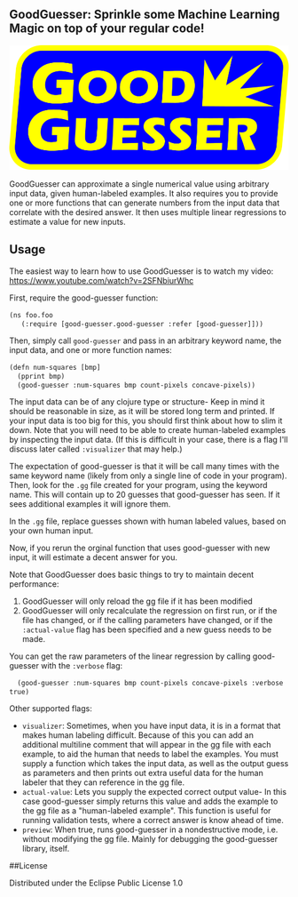 ## GoodGuesser: Sprinkle some Machine Learning Magic on top of your regular code!

![alt text](https://github.com/drcode/good-guesser/blob/master/good_guesser_logo.png?raw=true)

GoodGuesser can approximate a single numerical value using arbitrary input data, given human-labeled examples. It also requires you to provide one or more functions that can generate numbers from the input data that correlate with the desired answer. It then uses multiple linear regressions to estimate a value for new inputs.

## Usage

The easiest way to learn how to use GoodGuesser is to watch my video: https://www.youtube.com/watch?v=2SFNbiurWhc

First, require the good-guesser function:


```
(ns foo.foo
   (:require [good-guesser.good-guesser :refer [good-guesser]]))
```

Then, simply call `good-guesser` and pass in an arbitrary keyword name, the input data, and one or more function names:

```
(defn num-squares [bmp]
  (pprint bmp)
  (good-guesser :num-squares bmp count-pixels concave-pixels))
```

The input data can be of any clojure type or structure- Keep in mind it should be reasonable in size, as it will be stored long term and printed. If your input data is too big for this, you should first think about how to slim it down. Note that you will need to be able to create human-labeled examples by inspecting the input data. (If this is difficult in your case, there is a flag I'll discuss later called `:visualizer` that may help.)

The expectation of good-guesser is that it will be call many times with the same keyword name (likely from only a single line of code in your program). Then, look for the `.gg` file created for your program, using the keyword name. This will contain up to 20 guesses that good-guesser has seen. If it sees additional examples it will ignore them.

In the `.gg` file, replace guesses shown with human labeled values, based on your own human input.

Now, if you rerun the orginal function that uses good-guesser with new input, it will estimate a decent answer for you.

Note that GoodGuesser does basic things to try to maintain decent performance:

1. GoodGuesser will only reload the gg file if it has been modified
1. GoodGuesser will only recalculate the regression on first run, or if the file has changed, or if the calling parameters have changed, or if the `:actual-value` flag has been specified and a new guess needs to be made.

You can get the raw parameters of the linear regression by calling good-guesser with the `:verbose` flag:

```
  (good-guesser :num-squares bmp count-pixels concave-pixels :verbose true)
```

Other supported flags:

- `visualizer`: Sometimes, when you have input data, it is in a format that makes human labeling difficult. Because of this you can add an additional multiline comment that will appear in the gg file with each example, to aid the human that needs to label the examples. You must supply a function which takes the input data, as well as the output guess as parameters and then prints out extra useful data for the human labeler that they can reference in the gg file.
- `actual-value`: Lets you supply the expected correct output value- In this case good-guesser simply returns this value and adds the example to the gg file as a "human-labeled example". This function is useful for running validation tests, where a correct answer is know ahead of time.
- `preview`: When true, runs good-guesser in a nondestructive mode, i.e. without modifying the gg file. Mainly for debugging the good-guesser library, itself.

##License

Distributed under the Eclipse Public License 1.0
